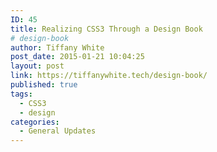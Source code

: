 ```yaml
---
ID: 45
title: Realizing CSS3 Through a Design Book
# design-book
author: Tiffany White
post_date: 2015-01-21 10:04:25
layout: post
link: https://tiffanywhite.tech/design-book/
published: true
tags:
  - CSS3
  - design
categories:
  - General Updates
---
```

